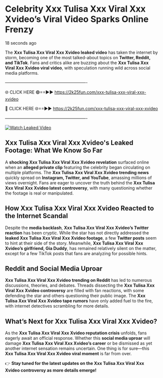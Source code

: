 # Celebrity Xxx Tulisa Xxx Viral Xxx Xvideo’s Viral Video Sparks Online Frenzy

18 seconds ago

The **Xxx Tulisa Xxx Viral Xxx Xvideo leaked video** has taken the internet by storm, becoming one of the most talked-about topics on **Twitter, Reddit, and TikTok**. Fans and critics alike are buzzing about the **Xxx Tulisa Xxx Viral Xxx Xvideo viral video**, with speculation running wild across social media platforms.

———————————————————-

🌐 CLICK HERE 🟢==►► https://2k25fun.com/xxx-tulisa-xxx-viral-xxx-xvideo

🔴 CLICK HERE 🌐==►► https://2k25fun.com/xxx-tulisa-xxx-viral-xxx-xvideo

———————————————————-

[![Watch Leaked Video](https://miro.medium.com/v2/resize:fit:828/format:webp/1*cilzJN44JGOrTw9NJCrNHA.gif "Watch Leaked Video")](https://2k25fun.com/xxx-tulisa-xxx-viral-xxx-xvideo)

## **Xxx Tulisa Xxx Viral Xxx Xvideo's Leaked Footage: What We Know So Far**  
A **shocking Xxx Tulisa Xxx Viral Xxx Xvideo revelation** surfaced online when an **alleged private clip** featuring the celebrity began circulating on multiple platforms. The **Xxx Tulisa Xxx Viral Xxx Xvideo trending news** quickly spread on **Instagram, Twitter, and YouTube**, amassing millions of views overnight. Fans are eager to uncover the truth behind the **Xxx Tulisa Xxx Viral Xxx Xvideo latest controversy**, with many questioning whether the footage is real or manipulated.  

## **How Xxx Tulisa Xxx Viral Xxx Xvideo Reacted to the Internet Scandal**  
Despite the **media backlash**, **Xxx Tulisa Xxx Viral Xxx Xvideo’s Twitter reaction** has been cryptic. While the star has not directly addressed the **leaked Xxx Tulisa Xxx Viral Xxx Xvideo footage**, a few **Twitter posts** seem to hint at their side of the story. Meanwhile, **Xxx Tulisa Xxx Viral Xxx Xvideo’s girlfriend, Gia Duddy**, has remained relatively silent on the matter, except for a few TikTok posts that fans are analyzing for possible hints.  

## **Reddit and Social Media Uproar**  
**Xxx Tulisa Xxx Viral Xxx Xvideo trending on Reddit** has led to numerous discussions, theories, and debates. Threads dissecting the **Xxx Tulisa Xxx Viral Xxx Xvideo controversy** are filled with fan reactions, with some defending the star and others questioning their public image. The **Xxx Tulisa Xxx Viral Xxx Xvideo tape rumors** have only added fuel to the fire, with internet detectives scrambling for more details.  

## **What’s Next for Xxx Tulisa Xxx Viral Xxx Xvideo?**  
As the **Xxx Tulisa Xxx Viral Xxx Xvideo reputation crisis** unfolds, fans eagerly await an official response. Whether this **social media uproar** will damage **Xxx Tulisa Xxx Viral Xxx Xvideo’s career** or be dismissed as yet another internet sensation remains uncertain. One thing is for sure—this **Xxx Tulisa Xxx Viral Xxx Xvideo viral moment** is far from over.  

👉 **Stay tuned for the latest updates on the Xxx Tulisa Xxx Viral Xxx Xvideo controversy as more details emerge!**  